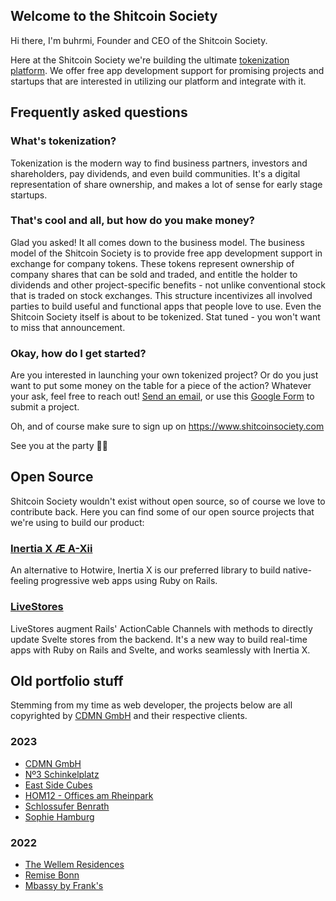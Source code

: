 ## Welcome to the Shitcoin Society

Hi there, I'm buhrmi, Founder and CEO of the Shitcoin Society.

Here at the Shitcoin Society we're building the ultimate [tokenization platform](https://www.shitcoinsociety.com). We offer free app development support for promising projects and startups that are interested in utilizing our platform and integrate with it.

## Frequently asked questions

### What's tokenization?

Tokenization is the modern way to find business partners, investors and shareholders, pay dividends, and even build communities. It's a digital representation of share ownership, and makes a lot of sense for early stage startups.

### That's cool and all, but how do you make money?

Glad you asked! It all comes down to the business model. The business model of the Shitcoin Society is to provide free app development support in exchange for company tokens. These tokens represent ownership of company shares that can be sold and traded, and entitle the holder to dividends and other project-specific benefits - not unlike conventional stock that is traded on stock exchanges. This structure incentivizes all involved parties to build useful and functional apps that people love to use. Even the Shitcoin Society itself is about to be tokenized. Stat tuned - you won't want to miss that announcement.

### Okay, how do I get started?

Are you interested in launching your own tokenized project? Or do you just want to put some money on the table for a piece of the action? Whatever your ask, feel free to reach out! [Send an email](mailto:buhrmi@shitcoinsociety.com), or use this [Google Form](https://docs.google.com/forms/d/e/1FAIpQLSdC9xZcfO4XTVPy7dY9nlHoYc6o1AtdZ6qYYeggH1xvaGr1Cw/viewform?usp=sf_link) to submit a project.

Oh, and of course make sure to sign up on https://www.shitcoinsociety.com

See you at the party 🚀🥳

## Open Source

Shitcoin Society wouldn't exist without open source, so of course we love to contribute back. Here you can find some of our open source projects that we're using to build our product:

### [Inertia X Æ A-Xii](https://github.com/buhrmi/inertiax)

An alternative to Hotwire, Inertia X is our preferred library to build native-feeling progressive web apps using Ruby on Rails.

### [LiveStores](https://github.com/buhrmi/livestores)

LiveStores augment Rails' ActionCable Channels with methods to directly update Svelte stores from the backend. It's a new way to build real-time apps with Ruby on Rails and Svelte, and works seamlessly with Inertia X.

## Old portfolio stuff

Stemming from my time as web developer, the projects below are all copyrighted by [CDMN GmbH](https://cdmn.de) and their respective clients.

### 2023

- [CDMN GmbH](https://cdmn.de)
- [Nº3 Schinkelplatz](https://no3-schinkelplatz.cdmn.de/en)
- [East Side Cubes](https://www.east-side-cubes.de)
- [HOM12 - Offices am Rheinpark](https://www.hom12.de)
- [Schlossufer Benrath](https://www.schlossufer-benrath.de)
- [Sophie Hamburg](https://sophie.hamburg)

### 2022

- [The Wellem Residences](https://www.thewellemresidences.com)
- [Remise Bonn](https://www.remise-bonn.de)
- [Mbassy by Frank's](https://www.mbassybyfranks.com)

